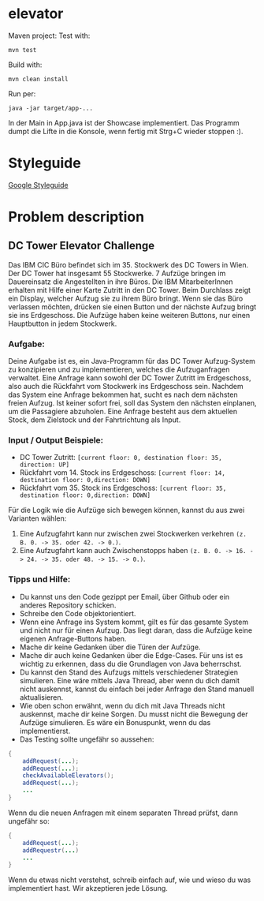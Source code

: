 # elevator

Maven project:
Test with:  
```
mvn test
```
Build with:
```
mvn clean install
```
Run per:
```
java -jar target/app-...
```

In der Main in App.java ist der Showcase implementiert. Das Programm dumpt die Lifte in die Konsole, wenn fertig mit Strg+C wieder stoppen :).

# Styleguide

[Google Styleguide](https://google.github.io/styleguide/javaguide.html)

# Problem description

## DC Tower Elevator Challenge
Das IBM CIC Büro befindet sich im 35. Stockwerk des DC Towers in Wien. Der DC Tower
hat insgesamt 55 Stockwerke. 7 Aufzüge bringen im Dauereinsatz die Angestellten in
ihre Büros. Die IBM MitarbeiterInnen erhalten mit Hilfe einer Karte Zutritt in den DC
Tower. Beim Durchlass zeigt ein Display, welcher Aufzug sie zu ihrem Büro bringt.
Wenn sie das Büro verlassen möchten, drücken sie einen Button und der nächste
Aufzug bringt sie ins Erdgeschoss. Die Aufzüge haben keine weiteren Buttons, nur
einen Hauptbutton in jedem Stockwerk.

### Aufgabe:
Deine Aufgabe ist es, ein Java-Programm für das DC Tower Aufzug-System zu
konzipieren und zu implementieren, welches die Aufzuganfragen verwaltet. Eine
Anfrage kann sowohl der DC Tower Zutritt im Erdgeschoss, also auch die Rückfahrt
vom Stockwerk ins Erdgeschoss sein.
Nachdem das System eine Anfrage bekommen hat, sucht es nach dem nächsten freien
Aufzug. Ist keiner sofort frei, soll das System den nächsten einplanen, um die
Passagiere abzuholen. Eine Anfrage besteht aus dem aktuellen Stock, dem Zielstock
und der Fahrtrichtung als Input.

### Input / Output Beispiele:
- DC Tower Zutritt: 
    ```[current floor: 0, destination floor: 35, direction: UP]```
- Rückfahrt vom 14. Stock ins Erdgeschoss: 
    ```[current floor: 14, destination floor: 0,direction: DOWN]```
- Rückfahrt vom 35. Stock ins Erdgeschoss: 
    ```[current floor: 35, destination floor: 0,direction: DOWN]```

Für die Logik wie die Aufzüge sich bewegen können, kannst du aus zwei Varianten
wählen:
1. Eine Aufzugfahrt kann nur zwischen zwei Stockwerken verkehren 
    ```(z. B. 0. -> 35. oder 42. -> 0.)```.
2. Eine Aufzugfahrt kann auch Zwischenstopps haben 
    ```(z. B. 0. -> 16. -> 24. -> 35. oder 48. -> 15. -> 0.)```.

### Tipps und Hilfe:
- Du kannst uns den Code gezippt per Email, über Github oder ein anderes Repository
schicken.
- Schreibe den Code objektorientiert.
- Wenn eine Anfrage ins System kommt, gilt es für das gesamte System und nicht nur
für einen Aufzug. Das liegt daran, dass die Aufzüge keine eigenen Anfrage-Buttons
haben.
- Mache dir keine Gedanken über die Türen der Aufzüge.
- Mache dir auch keine Gedanken über die Edge-Cases. Für uns ist es wichtig zu
erkennen, dass du die Grundlagen von Java beherrschst.
- Du kannst den Stand des Aufzugs mittels verschiedener Strategien simulieren. Eine
wäre mittels Java Thread, aber wenn du dich damit nicht auskennst, kannst du einfach
bei jeder Anfrage den Stand manuell aktualisieren.
- Wie oben schon erwähnt, wenn du dich mit Java Threads nicht auskennst, mache dir
keine Sorgen. Du musst nicht die Bewegung der Aufzüge simulieren. Es wäre ein
Bonuspunkt, wenn du das implementierst.
- Das Testing sollte ungefähr so aussehen:
```java
{
    addRequest(...);
    addRequest(...);
    checkAvailableElevators();
    addRequest(...);
    ...
}
```
Wenn du die neuen Anfragen mit einem separaten Thread prüfst, dann
ungefähr so:
```java
{
    addRequest(...);
    addRequestr(...)
    ...
}
```    
Wenn du etwas nicht verstehst, schreib einfach auf, wie und wieso du was
implementiert hast. Wir akzeptieren jede Lösung.